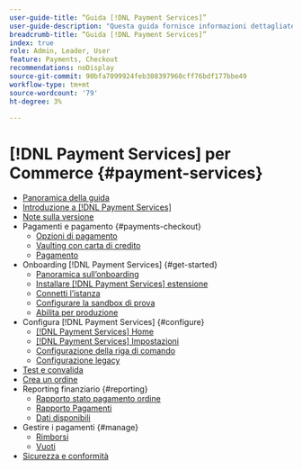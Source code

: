 ```yaml
---
user-guide-title: “Guida [!DNL Payment Services]”
user-guide-description: "Questa guida fornisce informazioni dettagliate sull'installazione e la configurazione [!DNL Payment Services] per [!DNL Adobe Commerce] o [!DNL Magento Open Source] archiviare."
breadcrumb-title: “Guida [!DNL Payment Services]”
index: true
role: Admin, Leader, User
feature: Payments, Checkout
recommendations: noDisplay
source-git-commit: 90bfa7099924feb308397960cff76bdf177bbe49
workflow-type: tm+mt
source-wordcount: '79'
ht-degree: 3%

---
```



# [!DNL Payment Services] per Commerce {#payment-services}

- [Panoramica della guida](guide-overview.md)
- [Introduzione a [!DNL Payment Services]](overview.md)
- [Note sulla versione](release-notes.md)
- Pagamenti e pagamento {#payments-checkout}
   - [Opzioni di pagamento](payments-options.md)
   - [Vaulting con carta di credito](vaulting.md)
   - [Pagamento](checkout.md)
- Onboarding [!DNL Payment Services] {#get-started}
   - [Panoramica sull’onboarding](onboard.md)
   - [Installare [!DNL Payment Services] estensione](install.md)
   - [Connetti l’istanza](connect.md)
   - [Configurare la sandbox di prova](sandbox.md)
   - [Abilita per produzione](production.md)
- Configura [!DNL Payment Services] {#configure}
   - [[!DNL Payment Services] Home](payments-home.md)
   - [[!DNL Payment Services] Impostazioni](settings.md)
   - [Configurazione della riga di comando](configure-cli.md)
   - [Configurazione legacy](configure-admin.md)
- [Test e convalida](test-validate.md)
- [Crea un ordine](create-order.md)
- Reporting finanziario {#reporting}
   - [Rapporto stato pagamento ordine](order-payment-status.md)
   - [Rapporto Pagamenti](payouts.md)
   - [Dati disponibili](data.md)
- Gestire i pagamenti {#manage}
   - [Rimborsi](refunds.md)
   - [Vuoti](voids.md)
- [Sicurezza e conformità](security.md)
